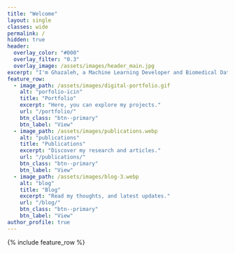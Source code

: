 ```yaml
---
title: "Welcome"
layout: single
classes: wide
permalink: /
hidden: true
header:
  overlay_color: "#000"
  overlay_filter: "0.3"
  overlay_image: /assets/images/header_main.jpg
excerpt: "I'm Ghazaleh, a Machine Learning Developer and Biomedical Data Scientist. Explore my portfolio, blog, and resources on AI, machine learning, and data science!"
feature_row:
  - image_path: /assets/images/digital-portfolio.gif
    alt: "porfolio-icin"
    title: "Portfolio"
    excerpt: "Here, you can explore my projects."
    url: "/portfolio/"
    btn_class: "btn--primary"
    btn_label: "View"
  - image_path: /assets/images/publications.webp
    alt: "publications"
    title: "Publications"
    excerpt: "Discover my research and articles."
    url: "/publications/"
    btn_class: "btn--primary"
    btn_label: "View"
  - image_path: /assets/images/blog-3.webp
    alt: "blog"
    title: "Blog"
    excerpt: "Read my thoughts, and latest updates."
    url: "/blog/"
    btn_class: "btn--primary"
    btn_label: "View" 
author_profile: true   
---
```


<style>
  .page-title {
    color:rgb(75, 67, 62); /* Replace with the desired color */
    text-shadow: 2px 2px 4px rgba(0, 0, 0, 0.6); /* Optional: adds shadow for better visibility */
  }
</style>

{% include feature_row %}
